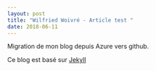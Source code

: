 ```yaml
---
layout: post
title: "Wilfried Woivré - Article test "
date: 2018-06-11
---
```


Migration de mon blog depuis Azure vers github. 

Ce blog est basé sur [Jekyll](http://jekyllrb.com)